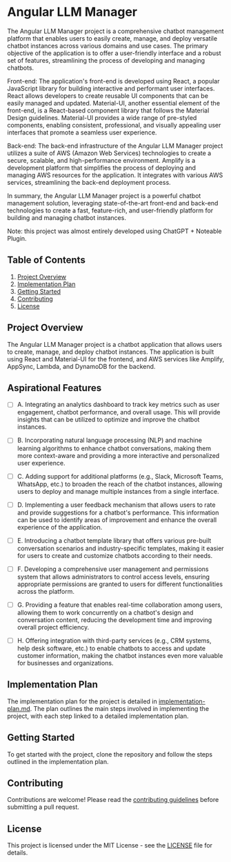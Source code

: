
# Angular LLM Manager

The Angular LLM Manager project is a comprehensive chatbot management platform that enables users to easily create, manage, and deploy versatile chatbot instances across various domains and use cases. The primary objective of the application is to offer a user-friendly interface and a robust set of features, streamlining the process of developing and managing chatbots.

Front-end: The application's front-end is developed using React, a popular JavaScript library for building interactive and performant user interfaces. React allows developers to create reusable UI components that can be easily managed and updated. Material-UI, another essential element of the front-end, is a React-based component library that follows the Material Design guidelines. Material-UI provides a wide range of pre-styled components, enabling consistent, professional, and visually appealing user interfaces that promote a seamless user experience.

Back-end: The back-end infrastructure of the Angular LLM Manager project utilizes a suite of AWS (Amazon Web Services) technologies to create a secure, scalable, and high-performance environment. Amplify is a development platform that simplifies the process of deploying and managing AWS resources for the application. It integrates with various AWS services, streamlining the back-end deployment process.

In summary, the Angular LLM Manager project is a powerful chatbot management solution, leveraging state-of-the-art front-end and back-end technologies to create a fast, feature-rich, and user-friendly platform for building and managing chatbot instances.

Note: this project was almost entirely developed using ChatGPT + Noteable Plugin.

## Table of Contents

1. [Project Overview](#project-overview)
2. [Implementation Plan](#implementation-plan)
3. [Getting Started](#getting-started)
4. [Contributing](#contributing)
5. [License](#license)

## Project Overview

The Angular LLM Manager project is a chatbot application that allows users to create, manage, and deploy chatbot instances. The application is built using React and Material-UI for the frontend, and AWS services like Amplify, AppSync, Lambda, and DynamoDB for the backend.

## Aspirational Features

- [ ] A. Integrating an analytics dashboard to track key metrics such as user engagement, chatbot performance, and overall usage. This will provide insights that can be utilized to optimize and improve the chatbot instances.

- [ ] B. Incorporating natural language processing (NLP) and machine learning algorithms to enhance chatbot conversations, making them more context-aware and providing a more interactive and personalized user experience.

- [ ] C. Adding support for additional platforms (e.g., Slack, Microsoft Teams, WhatsApp, etc.) to broaden the reach of the chatbot instances, allowing users to deploy and manage multiple instances from a single interface.

- [ ] D. Implementing a user feedback mechanism that allows users to rate and provide suggestions for a chatbot's performance. This information can be used to identify areas of improvement and enhance the overall experience of the application.

- [ ] E. Introducing a chatbot template library that offers various pre-built conversation scenarios and industry-specific templates, making it easier for users to create and customize chatbots according to their needs.

- [ ] F. Developing a comprehensive user management and permissions system that allows administrators to control access levels, ensuring appropriate permissions are granted to users for different functionalities across the platform.

- [ ] G. Providing a feature that enables real-time collaboration among users, allowing them to work concurrently on a chatbot's design and conversation content, reducing the development time and improving overall project efficiency.

- [ ] H. Offering integration with third-party services (e.g., CRM systems, help desk software, etc.) to enable chatbots to access and update customer information, making the chatbot instances even more valuable for businesses and organizations.

## Implementation Plan

The implementation plan for the project is detailed in [implementation-plan.md](https://github.com/matthewhand/angular-llm-manager/blob/main/implementation-plan.md). The plan outlines the main steps involved in implementing the project, with each step linked to a detailed implementation plan.

## Getting Started

To get started with the project, clone the repository and follow the steps outlined in the implementation plan.

## Contributing

Contributions are welcome! Please read the [contributing guidelines](CONTRIBUTING.md) before submitting a pull request.

## License

This project is licensed under the MIT License - see the [LICENSE](LICENSE) file for details.
